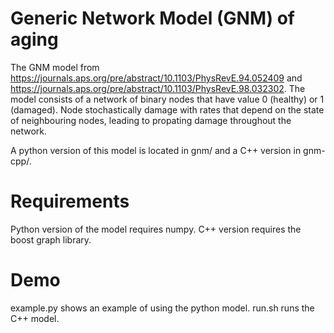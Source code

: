 # Generic Network Model (GNM) of aging
The GNM model from https://journals.aps.org/pre/abstract/10.1103/PhysRevE.94.052409 and https://journals.aps.org/pre/abstract/10.1103/PhysRevE.98.032302. The model consists of a network of binary nodes that have value 0 (healthy) or 1 (damaged). Node stochastically damage with rates that depend on the state of neighbouring nodes, leading to propating damage throughout the network.

A python version of this model is located in gnm/ and a C++ version in gnm-cpp/. 


# Requirements
Python version of the model requires numpy. C++ version requires the boost graph library.

# Demo
example.py shows an example of using the python model. run.sh runs the C++ model.